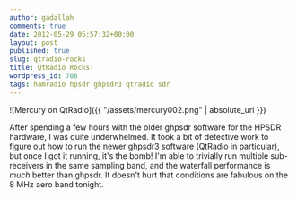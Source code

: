```yaml
---
author: gadallah
comments: true
date: 2012-05-29 05:57:32+00:00
layout: post
published: true
slug: qtradio-rocks
title: QtRadio Rocks!
wordpress_id: 706
tags: hamradio hpsdr ghpsdr3 qtradio sdr
---
```


![Mercury on QtRadio]({{ "/assets/mercury002.png" | absolute_url }})

After spending a few hours with the older ghpsdr software for the
HPSDR hardware, I was quite underwhelmed. It took a bit of detective
work to figure out how to run the newer ghpsdr3 software (QtRadio in
particular), but once I got it running, it's the bomb! I'm able to
trivially run multiple sub-receivers in the same sampling band, and
the waterfall performance is _much_ better than ghpsdr. It doesn't
hurt that conditions are fabulous on the 8 MHz aero band tonight.

